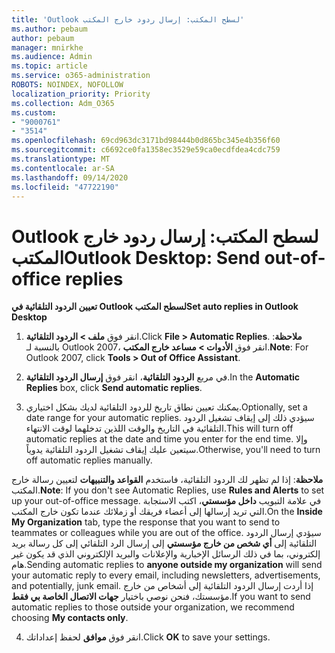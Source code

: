 ```yaml
---
title: 'Outlook لسطح المكتب: إرسال ردود خارج المكتب'
ms.author: pebaum
author: pebaum
manager: mnirkhe
ms.audience: Admin
ms.topic: article
ms.service: o365-administration
ROBOTS: NOINDEX, NOFOLLOW
localization_priority: Priority
ms.collection: Adm_O365
ms.custom:
- "9000761"
- "3514"
ms.openlocfilehash: 69cd963dc3171bd98444b0d865bc345e4b356f60
ms.sourcegitcommit: c6692ce0fa1358ec3529e59ca0ecdfdea4cdc759
ms.translationtype: MT
ms.contentlocale: ar-SA
ms.lasthandoff: 09/14/2020
ms.locfileid: "47722190"
---
```

# <a name="outlook-desktop-send-out-of-office-replies"></a><span data-ttu-id="ecf40-102">Outlook لسطح المكتب: إرسال ردود خارج المكتب</span><span class="sxs-lookup"><span data-stu-id="ecf40-102">Outlook Desktop: Send out-of-office replies</span></span>

<span data-ttu-id="ecf40-103">**تعيين الردود التلقائية في Outlook لسطح المكتب**</span><span class="sxs-lookup"><span data-stu-id="ecf40-103">**Set auto replies in Outlook Desktop**</span></span>

1. <span data-ttu-id="ecf40-104">انقر فوق **ملف > الردود التلقائية**.</span><span class="sxs-lookup"><span data-stu-id="ecf40-104">Click **File > Automatic Replies**.</span></span> <span data-ttu-id="ecf40-105">**ملاحظة**: بالنسبة لـ Outlook 2007، انقر فوق **الأدوات > مساعد خارج المكتب**.</span><span class="sxs-lookup"><span data-stu-id="ecf40-105">**Note**: For Outlook 2007, click **Tools > Out of Office Assistant**.</span></span>

2. <span data-ttu-id="ecf40-106">في مربع **الردود التلقائية**، انقر فوق **إرسال الردود التلقائية**.</span><span class="sxs-lookup"><span data-stu-id="ecf40-106">In the **Automatic Replies** box, click **Send automatic replies**.</span></span>

3. <span data-ttu-id="ecf40-107">يمكنك تعيين نطاق تاريخ للردود التلقائية لديك بشكل اختياري.</span><span class="sxs-lookup"><span data-stu-id="ecf40-107">Optionally, set a date range for your automatic replies.</span></span> <span data-ttu-id="ecf40-108">سيؤدي ذلك إلى إيقاف تشغيل الردود التلقائية في التاريخ والوقت اللذين تدخلهما لوقت الانتهاء.</span><span class="sxs-lookup"><span data-stu-id="ecf40-108">This will turn off automatic replies at the date and time you enter for the end time.</span></span> <span data-ttu-id="ecf40-109">وإلا سيتعين عليك إيقاف تشغيل الردود التلقائية يدوياً.</span><span class="sxs-lookup"><span data-stu-id="ecf40-109">Otherwise, you'll need to turn off automatic replies manually.</span></span>

<span data-ttu-id="ecf40-110">**ملاحظة**: إذا لم تظهر لك الردود التلقائية، فاستخدم **القواعد والتنبيهات** لتعيين رسالة خارج المكتب.</span><span class="sxs-lookup"><span data-stu-id="ecf40-110">**Note**: If you don't see Automatic Replies, use **Rules and Alerts** to set up your out-of-office message.</span></span> <span data-ttu-id="ecf40-111">في علامة التبويب **داخل مؤسستي**، اكتب الاستجابة التي تريد إرسالها إلى أعضاء فريقك أو زملائك عندما تكون خارج المكتب.</span><span class="sxs-lookup"><span data-stu-id="ecf40-111">On the **Inside My Organization** tab, type the response that you want to send to teammates or colleagues while you are out of the office.</span></span> <span data-ttu-id="ecf40-112">سيؤدي إرسال الردود التلقائية إلى **أي شخص من خارج مؤسستي** إلى إرسال الرد التلقائي إلى كل رسالة بريد إلكتروني، بما في ذلك الرسائل الإخبارية والإعلانات والبريد الإلكتروني الذي قد يكون غير هام.</span><span class="sxs-lookup"><span data-stu-id="ecf40-112">Sending automatic replies to **anyone outside my organization** will send your automatic reply to every email, including newsletters, advertisements, and potentially, junk email.</span></span> <span data-ttu-id="ecf40-113">إذا أردت إرسال الردود التلقائية إلى أشخاص من خارج مؤسستك، فنحن نوصي باختيار **جهات الاتصال الخاصة بي فقط**.</span><span class="sxs-lookup"><span data-stu-id="ecf40-113">If you want to send automatic replies to those outside your organization, we recommend choosing **My contacts only**.</span></span>

4. <span data-ttu-id="ecf40-114">انقر فوق **موافق** لحفظ إعداداتك.</span><span class="sxs-lookup"><span data-stu-id="ecf40-114">Click **OK** to save your settings.</span></span>
